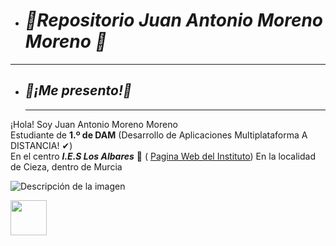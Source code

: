 - # ***📖Repositorio Juan Antonio Moreno Moreno 📖***
 ___
- ## ***👋¡Me presento!👋***
  ___
 ¡Hola!
Soy Juan Antonio Moreno Moreno  
Estudiante de **1.º de DAM** (Desarrollo de Aplicaciones Multiplataforma A DISTANCIA! ✔)  
En el centro ***I.E.S Los Albares*** 🏫 ( [Pagina Web del Instituto](https://www.ieslosalbares.es/))
En la localidad de Cieza, dentro de Murcia  

![Descripción de la imagen](https://picsum.photos/800/600)

<img src="/MarkdownToolboxSmall.png" width="58" height="56"/>
  






